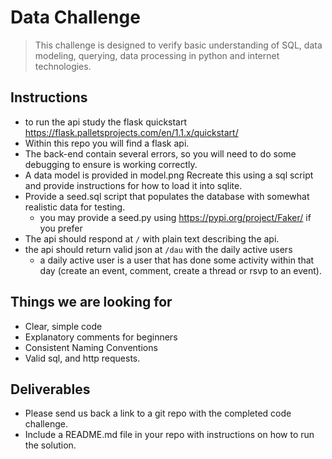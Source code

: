 # Data Challenge

> This challenge is designed to verify basic understanding of SQL, data modeling,
> querying, data processing in python and internet technologies.

## Instructions

- to run the api study the flask quickstart https://flask.palletsprojects.com/en/1.1.x/quickstart/
- Within this repo you will find a flask api.
- The back-end contain several errors, so you will need to do some debugging to ensure is working correctly.
- A data model is provided in model.png Recreate this using a sql script and provide instructions for how to load it into sqlite.
- Provide a seed.sql script that populates the database with somewhat realistic data for testing.
  - you may provide a seed.py using https://pypi.org/project/Faker/ if you prefer
- The api should respond at `/` with plain text describing the api.
- the api should return valid json at `/dau` with the daily active users
  - a daily active user is a user that has done some activity within that day (create an event, comment, create a  thread or rsvp to an event).

## Things we are looking for

- Clear, simple code
- Explanatory comments for beginners
- Consistent Naming Conventions
- Valid sql, and http requests.

## Deliverables

- Please send us back a link to a git repo with the completed code challenge. 
- Include a README.md file in your repo with instructions on how to run the solution.

